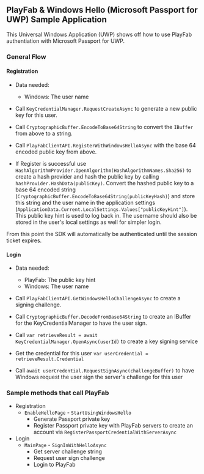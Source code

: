 ## PlayFab & Windows Hello (Microsoft Passport for UWP) Sample Application

This Universal Windows Application (UWP) shows off how to use PlayFab authentiation with Microsoft Passport for UWP.

### General Flow

#### Registration

- Data needed:
	- Windows: The user name

- Call `KeyCredentialManager.RequestCreateAsync` to generate a new public key for this user.
- Call `CryptographicBuffer.EncodeToBase64String` to convert the `IBuffer` from above to a string.
- Call `PlayFabClientAPI.RegisterWithWindowsHelloAsync` with the base 64 encoded public key from above.
- If Register is successful use `HashAlgorithmProvider.OpenAlgorithm(HashAlgorithmNames.Sha256)` to create a hash provider and hash the public key by calling `hashProvider.HashData(publicKey)`. Convert the hashed public key to a base 64 encoded string (`CryptographicBuffer.EncodeToBase64String(publicKeyHash)`) and store this string and the user name in the application settings (`ApplicationData.Current.LocalSettings.Values["publicKeyHint"]`). This public key hint is used to log back in. The username should also be stored in the user's local settings as well for simpler login.

From this point the SDK will automatically be authenticated until the session ticket expires.

#### Login

- Data needed:
	- PlayFab: The public key hint
	- Windows: The user name

- Call `PlayFabClientAPI.GetWindowsHelloChallengeAsync` to create a signing challenge.
- Call `CryptographicBuffer.DecodeFromBase64String` to create an IBuffer for the KeyCredentialManager to have the user sign.
- Call `var retrieveResult = await KeyCredentialManager.OpenAsync(userId)` to create a key signing service
- Get the credential for this user `var userCredential = retrieveResult.Credential`
- Call `await userCredential.RequestSignAsync(challengeBuffer)` to have Windows request the user sign the server's challenge for this user

### Sample methods that call PlayFab

 - Registration
	- `EnableHelloPage` - `StartUsingWindowsHello`
		- Generate Passport private key
		- Register Passport private key with PlayFab servers to create an account via `RegisterPassportCredentialWithServerAsync`
 - Login
	- `MainPage` - `SignInWithHelloAsync`
		- Get server challenge string
		- Request user sign challenge
		- Login to PlayFab
